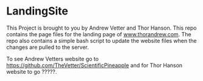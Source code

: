 # LandingSite

This Project is brought to you by Andrew Vetter and Thor Hanson. This repo contains the page files for the landing page of www.thorandrew.com. The repo also contains a simple bash script to update the website files when the changes are pulled to the server. 

To see Andrew Vetters website go to https://github.com/TheVetter/ScientificPineapple and for Thor Hanson website to go ?????.


 

